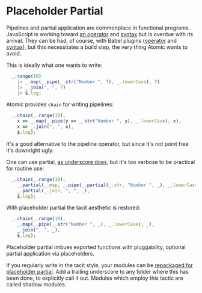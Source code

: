 # Placeholder Partial

Pipelines and partial application are commonplace in functional programs.  JavaScript is working toward [an operator](https://github.com/tc39/proposal-pipeline-operator) and [syntax](https://github.com/tc39/proposal-partial-application) but is overdue with its arrival.  They can be had, of course, with Babel plugins ([operator](https://babeljs.io/docs/babel-plugin-proposal-pipeline-operator) and [syntax](https://babeljs.io/docs/babel-plugin-proposal-partial-application)), but this necessitates a build step, the very thing Atomic wants to avoid.

This is ideally what one wants to write:
```js
  _.range(10)
    |> _.map(_.pipe(_.str("Number ", ?), _.lowerCase), ?)
    |> _.join(", ", ?)
    |> $.log;
```

Atomic provides `chain` for writing pipelines:
```js
  _.chain(_.range(10),
    x => _.map(_.pipe(y => _.str("Number ", y), _.lowerCase), x),
    x => _.join(", ", x),
    $.log);
```

It's a good alternative to the pipeline operator, but since it's not point free it's downright ugly.

One can use partial, [as underscore does](https://underscorejs.org/#partial), but it's too verbose to be practical for routine use:
```js
  _.chain(_.range(10),
    _.partial(_.map, _.pipe(_.partial(_.str, "Number ", _), _.lowerCase), _),
    _.partial(_.join, ", ", _),
    $.log);
```

With placeholder partial the tacit aesthetic is restored:
```js
  _.chain(_.range(10),
    _.map(_.pipe(_.str("Number ", _), _.lowerCase), _),
    _.join(", ", _),
    $.log);
```

Placeholder partial imbues exported functions with pluggability, optional partial application via placeholders.

If you regularly write in the tacit style, your modules can be [repackaged for placeholder partial](/dist/atomic_/).  Add a trailing underscore to any folder where this has been done, to explicitly call it out.  Modules which employ this tactic are called shadow modules.



